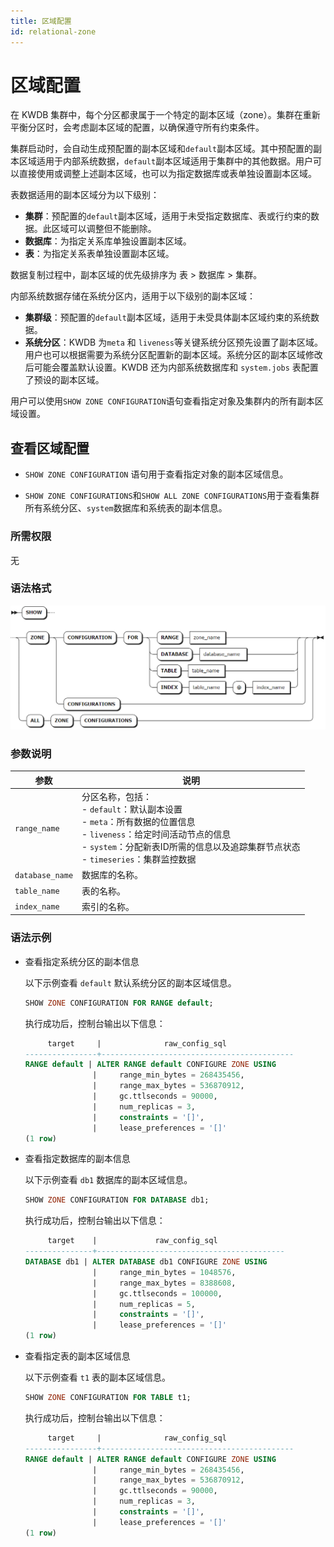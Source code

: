 ```yaml
---
title: 区域配置
id: relational-zone
---
```


# 区域配置

在 KWDB 集群中，每个分区都隶属于一个特定的副本区域（zone）。集群在重新平衡分区时，会考虑副本区域的配置，以确保遵守所有约束条件。

集群启动时，会自动生成预配置的副本区域和`default`副本区域。其中预配置的副本区域适用于内部系统数据，`default`副本区域适用于集群中的其他数据。用户可以直接使用或调整上述副本区域，也可以为指定数据库或表单独设置副本区域。

表数据适用的副本区域分为以下级别：

- **集群**：预配置的`default`副本区域，适用于未受指定数据库、表或行约束的数据。此区域可以调整但不能删除。
- **数据库**：为指定关系库单独设置副本区域。
- **表**：为指定关系表单独设置副本区域。

数据复制过程中，副本区域的优先级排序为 表 > 数据库 > 集群。

内部系统数据存储在系统分区内，适用于以下级别的副本区域：

- **集群级**：预配置的`default`副本区域，适用于未受具体副本区域约束的系统数据。
- **系统分区**：KWDB 为`meta` 和 `liveness`等关键系统分区预先设置了副本区域。用户也可以根据需要为系统分区配置新的副本区域。系统分区的副本区域修改后可能会覆盖默认设置。KWDB 还为内部系统数据库和 `system.jobs` 表配置了预设的副本区域。

用户可以使用`SHOW ZONE CONFIGURATION`语句查看指定对象及集群内的所有副本区域设置。

## 查看区域配置

- `SHOW ZONE CONFIGURATION` 语句用于查看指定对象的副本区域信息。

- `SHOW ZONE CONFIGURATIONS`和`SHOW ALL ZONE CONFIGURATIONS`用于查看集群所有系统分区、`system`数据库和系统表的副本信息。

### 所需权限

无

### 语法格式

![](../../../static/sql-reference/SSGZblIQVocnuBxn2JJcH2bonKb.png)

### 参数说明

| 参数 | 说明 |
| --- | --- |
| `range_name` | 分区名称，包括：<br>-  `default`：默认副本设置<br>- `meta`：所有数据的位置信息<br>- `liveness`：给定时间活动节点的信息 <br>- `system`：分配新表ID所需的信息以及追踪集群节点状态<br>- `timeseries`：集群监控数据 |
| `database_name` | 数据库的名称。 |
| `table_name` | 表的名称。 |
| `index_name` | 索引的名称。 |

### 语法示例

- 查看指定系统分区的副本信息
  
     以下示例查看 `default` 默认系统分区的副本区域信息。
     
     ```sql
     SHOW ZONE CONFIGURATION FOR RANGE default;
     ```
     
     执行成功后，控制台输出以下信息：
     
     ```sql
          target     |              raw_config_sql
     ----------------+-------------------------------------------
     RANGE default | ALTER RANGE default CONFIGURE ZONE USING
                    |     range_min_bytes = 268435456,
                    |     range_max_bytes = 536870912,
                    |     gc.ttlseconds = 90000,
                    |     num_replicas = 3,
                    |     constraints = '[]',
                    |     lease_preferences = '[]'
     (1 row)
     ```
     
- 查看指定数据库的副本信息
  
     以下示例查看 `db1` 数据库的副本区域信息。
     
     ```sql
     SHOW ZONE CONFIGURATION FOR DATABASE db1;
     ```
     
     执行成功后，控制台输出以下信息：
     
     ```sql
          target    |             raw_config_sql
     ---------------+------------------------------------------
     DATABASE db1 | ALTER DATABASE db1 CONFIGURE ZONE USING
                    |     range_min_bytes = 1048576,
                    |     range_max_bytes = 8388608,
                    |     gc.ttlseconds = 100000,
                    |     num_replicas = 5,
                    |     constraints = '[]',
                    |     lease_preferences = '[]'
     (1 row)
     ```
     
- 查看指定表的副本区域信息
  
     以下示例查看 `t1` 表的副本区域信息。
     
     ```sql
     SHOW ZONE CONFIGURATION FOR TABLE t1;
     ```
     
     执行成功后，控制台输出以下信息：
     
     ```sql
          target     |              raw_config_sql
     ----------------+-------------------------------------------
     RANGE default | ALTER RANGE default CONFIGURE ZONE USING
                    |     range_min_bytes = 268435456,
                    |     range_max_bytes = 536870912,
                    |     gc.ttlseconds = 90000,
                    |     num_replicas = 3,
                    |     constraints = '[]',
                    |     lease_preferences = '[]'
     (1 row)
     ```